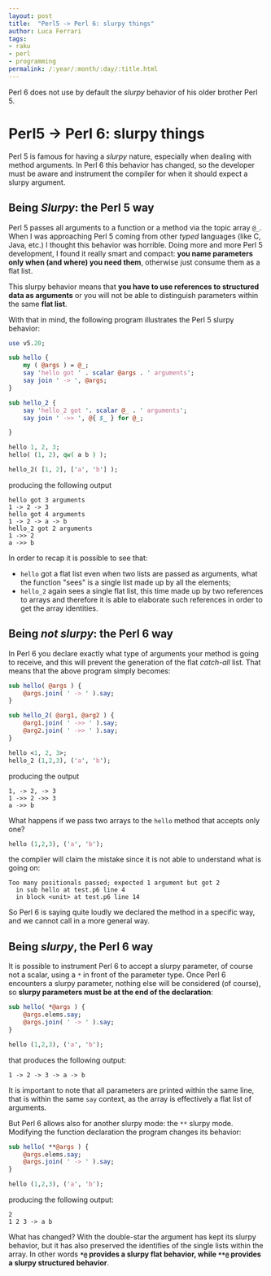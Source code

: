 ```yaml
---
layout: post
title:  "Perl5 -> Perl 6: slurpy things"
author: Luca Ferrari
tags:
- raku
- perl
- programming
permalink: /:year/:month/:day/:title.html
---
```

Perl 6 does not use by default the *slurpy* behavior of his older brother Perl 5.

# Perl5 -> Perl 6: slurpy things

Perl 5 is famous for having a *slurpy* nature, especially when dealing with method arguments. In Perl 6 this behavior has changed, so the developer must be aware and instrument the compiler for when it should expect a slurpy argument.

## Being *Slurpy*: the Perl 5 way

Perl 5 passes all arguments to a function or a method via the topic array `@_`.
When I was approaching Perl 5 coming from other *typed* languages (like C, Java, etc.) I thought this behavior was horrible. Doing more and more Perl 5 development, I found it really smart and compact: **you name parameters only when (and where) you need them**, otherwise just consume them as a flat list.

This slurpy behavior means that **you have to use references to structured data as arguments** or you will not be able to distinguish parameters within the same **flat list**.

With that in mind, the following program illustrates the Perl 5 slurpy behavior:

```perl
use v5.20;

sub hello {
    my ( @args ) = @_;
    say 'hello got ' . scalar @args . ' arguments';
    say join ' -> ', @args;
}

sub hello_2 {
    say 'hello_2 got '. scalar @_ . ' arguments';
    say join ' ->> ', @{ $_ } for @_;

}

hello 1, 2, 3;
hello( (1, 2), qw( a b ) );

hello_2( [1, 2], ['a', 'b'] );
```

producing the following output

```shell
hello got 3 arguments
1 -> 2 -> 3
hello got 4 arguments
1 -> 2 -> a -> b
hello_2 got 2 arguments
1 ->> 2
a ->> b
```

In order to recap it is possible to see that:
- `hello` got a flat list even when two lists are passed as arguments, what the function "sees" is a single list made up by all the elements;
- `hello_2` again sees a single flat list, this time made up by two references to arrays and therefore it is able to elaborate such references in order to get the array identities.


## Being *not slurpy*: the Perl 6 way

In Perl 6 you declare exactly what type of arguments your method is going to receive, and this will prevent the generation of the flat *catch-all* list.
That means that the above program simply becomes:

```perl
sub hello( @args ) {
    @args.join( ' -> ' ).say;
}

sub hello_2( @arg1, @arg2 ) {
    @arg1.join( ' ->> ' ).say;
    @arg2.join( ' ->> ' ).say;
}

hello <1, 2, 3>;
hello_2 (1,2,3), ('a', 'b');
```


producing the output

```shell
1, -> 2, -> 3
1 ->> 2 ->> 3
a ->> b
```

What happens if we pass two arrays to the `hello` method that accepts only one?

```perl
hello (1,2,3), ('a', 'b');
```

the complier will claim the mistake since it is not able to understand what is going on:

```shell
Too many positionals passed; expected 1 argument but got 2
  in sub hello at test.p6 line 4
  in block <unit> at test.p6 line 14
```

So Perl 6 is saying quite loudly we declared the method in a specific way, and we cannot call in a more general way.

## Being *slurpy*, the Perl 6 way

It is possible to instrument Perl 6 to accept a slurpy parameter, of course not a scalar, using a `*` in front of the parameter type.
Once Perl 6 encounters a slurpy parameter, nothing else will be considered (of course), so **slurpy parameters must be at the end of the declaration**:

```perl
sub hello( *@args ) {
    @args.elems.say;
    @args.join( ' -> ' ).say;
}

hello (1,2,3), ('a', 'b');
```

that produces the following output:

```shell
1 -> 2 -> 3 -> a -> b
```

It is important to note that all parameters are printed within the same line, that is within the same `say` context, as the array is effectively a flat list of arguments.

But Perl 6 allows also for another slurpy mode: the `**` slurpy mode.
Modifying the function declaration the program changes its behavior:

```perl
sub hello( **@args ) {
    @args.elems.say;
    @args.join( ' -> ' ).say;
}

hello (1,2,3), ('a', 'b');
```

producing the following output:

```shell
2
1 2 3 -> a b
```

What has changed? With the double-star the argument has kept its slurpy behavior, but it has also preserved the identifies of the single lists within the array.
In other words __`*@` provides a slurpy flat behavior, while `**@` provides a slurpy structured behavior__.
